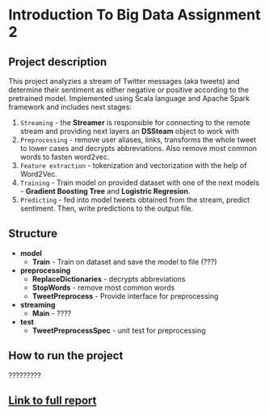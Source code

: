 # Introduction To Big Data Assignment 2

## Project description
This project analyzies a stream of Twitter messages (aka tweets) and determine their sentiment as either negative or positive according to the pretrained model. Implemented using Scala language and Apache Spark framework and includes next stages:

1. `Streaming` - the **Streamer** is responsible for connecting to the remote stream and providing next layers an **DSSteam** object to work with  
2. `Preprocessing` - remove user aliases, links, transforms the whole tweet to lower cases and decrypts abbreviations. Also remove most common words to fasten word2vec.
3. `Feature extraction` - tokenization and vectorization with the help of Word2Vec.
4. `Training` - Train model on provided dataset with one of the next models - **Gradient Boosting Tree** and **Logistric Regresion**.
5. `Predicting` - fed into model tweets obtained from the stream, predict sentiment. Then, write predictions to the output file.

## Structure
- **model**
    - **Train** - Train on dataset and save the model to file (???)
- **preprocessing**
    - **ReplaceDictionaries** - decrypts abbreviations
    - **StopWords** - remove most common words
    - **TweetPreprocess** - Provide interface for preprocessing
- **streaming**
    - **Main** - ????
- **test**
    - **TweetPreprocessSpec** - unit test for preprocessing

## How to run the project

?????????

## [Link to full report](https://hackmd.io/PWzJJy3cSWiIVeA2-PBuSA)
